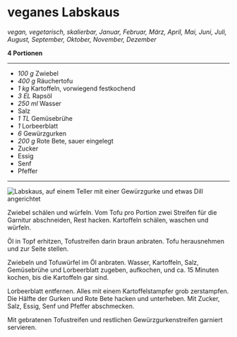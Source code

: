 # veganes Labskaus

_vegan, vegetarisch, skalierbar, Januar, Februar, März, April, Mai, Juni, Juli, August, September, Oktober, November, Dezember_

**4 Portionen**

---

- _100 g_ Zwiebel
- _400 g_ Räuchertofu
- _1 kg_ Kartoffeln, vorwiegend festkochend
- _3 EL_ Rapsöl
- _250 ml_ Wasser
- Salz
- _1 TL_ Gemüsebrühe
- _1_ Lorbeerblatt
- _6_ Gewürzgurken
- _200 g_ Rote Bete, sauer eingelegt
- Zucker
- Essig
- Senf
- Pfeffer

---

![Labskaus, auf einem Teller mit einer Gewürzgurke und etwas Dill angerichtet](labskaus.png)

Zwiebel schälen und würfeln. Vom Tofu pro Portion zwei Streifen für die Garnitur abschneiden, Rest hacken. Kartoffeln schälen, waschen und würfeln.

Öl in Topf erhitzen, Tofustreifen darin braun anbraten. Tofu herausnehmen und zur Seite stellen.

Zwiebeln und Tofuwürfel im Öl anbraten. Wasser, Kartoffeln, Salz, Gemüsebrühe und Lorbeerblatt zugeben, aufkochen, und ca. 15 Minuten kochen, bis die Kartoffeln gar sind.

Lorbeerblatt entfernen. Alles mit einem Kartoffelstampfer grob zerstampfen. Die Hälfte der Gurken und Rote Bete hacken und unterheben. Mit Zucker, Salz, Essig, Senf und Pfeffer abschmecken.

Mit gebratenen Tofustreifen und restlichen Gewürzgurkenstreifen garniert servieren.
